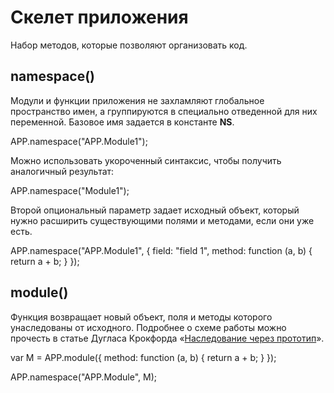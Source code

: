 # Скелет приложения

Набор методов, которые позволяют организовать код.

## namespace()

Модули и функции приложения не захламляют глобальное
пространство имен, а группируются в специально отведенной
для них переменной. Базовое имя задается в константе **NS**.

   APP.namespace("APP.Module1");

Можно использовать укороченный синтаксис, чтобы получить аналогичный результат:

   APP.namespace("Module1");

Второй опциональный параметр задает исходный объект, который
нужно расширить существующими полями и методами, если они уже есть.

   APP.namespace("APP.Module1", {
       field: "field 1",
       method: function (a, b) {
           return a + b;
       }
   });

## module()

Функция возвращает новый объект, поля и методы которого унаследованы
от исходного. Подробнее о схеме работы можно прочесть в статье
Дугласа Крокфорда «[Наследование через прототип](http://javascript.crockford.com/prototypal.html)».

   var M = APP.module({
       method: function (a, b) {
           return a + b;
       }
   });

   APP.namespace("APP.Module", M);

